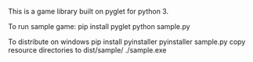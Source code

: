 This is a game library built on pyglet for python 3.

To run sample game:
pip install pyglet
python sample.py

To distribute on windows
pip install pyinstaller
pyinstaller sample.py
copy resource directories to dist/sample/
./sample.exe

